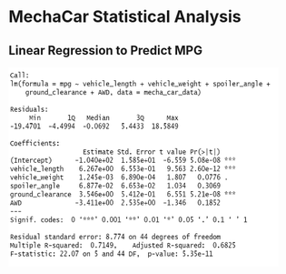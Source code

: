# MechaCar Statistical Analysis
## Linear Regression to Predict MPG
<img src="https://github.com/kochx384/MechaCar_Statistical_Analysis/blob/main/images/linear_regression_summary.PNG" width="475" height="350">
